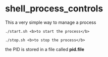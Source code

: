 # shell_process_controls



This a very simple way to manage a process

```
./start.sh <b>to start the process</b>
```
```
./stop.sh <b>to stop the process</b>
```

the PID is stored in a file called <b>pid.file</b>

